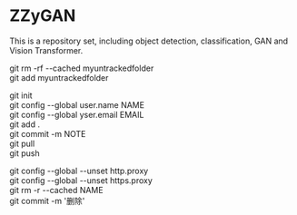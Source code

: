 # ZZyGAN
This is a repository set, including object detection, classification, GAN and Vision Transformer.  
  
git rm -rf --cached myuntrackedfolder  
git add myuntrackedfolder   

git init  
git config --global user.name NAME  
git config --global yser.email EMAIL  
git add .  
git commit -m NOTE  
git pull   
git push  

git config --global --unset http.proxy  
git config --global --unset https.proxy  
git rm -r --cached  NAME  
git commit -m '删除'  
